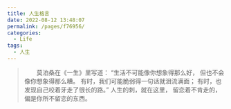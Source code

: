 ```yaml
---
title: 人生格言
date: 2022-08-12 13:48:07
permalink: /pages/f76956/
categories:
  - Life
tags:
  - 人生
---
```

>&emsp;&emsp;莫泊桑在《一生》里写道：
“生活不可能像你想象得那么好， 
但也不会像你想象得那么糟。
有时，我们可能脆弱得一句话就泪流满面；
有时，也发现自己咬着牙走了很长的路。”
人生的刺，就在这里，
留恋着不肯走的，
偏是你所不留恋的东西。

